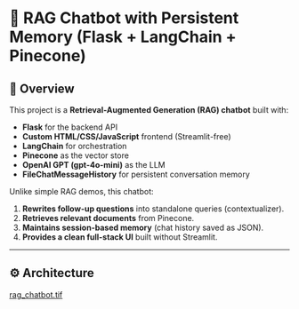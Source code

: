 # 🧠 RAG Chatbot with Persistent Memory (Flask + LangChain + Pinecone)

## 📌 Overview
This project is a **Retrieval-Augmented Generation (RAG) chatbot** built with:
- **Flask** for the backend API
- **Custom HTML/CSS/JavaScript** frontend (Streamlit-free)
- **LangChain** for orchestration
- **Pinecone** as the vector store
- **OpenAI GPT (gpt-4o-mini)** as the LLM
- **FileChatMessageHistory** for persistent conversation memory

Unlike simple RAG demos, this chatbot:
1. **Rewrites follow-up questions** into standalone queries (contextualizer).
2. **Retrieves relevant documents** from Pinecone.
3. **Maintains session-based memory** (chat history saved as JSON).
4. **Provides a clean full-stack UI** built without Streamlit.

---

## ⚙️ Architecture

[rag_chatbot.tif](https://github.com/user-attachments/files/21937059/rag_chatbot.tif)
